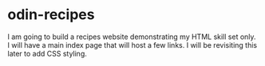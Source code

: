 # odin-recipes

I am going to build a recipes website demonstrating my HTML skill set only. I will have a main index page that will host a few links. I will be revisiting this later to add CSS styling. 